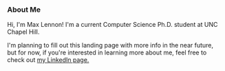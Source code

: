 <h3>About Me</h3>

Hi, I'm Max Lennon! I'm a current Computer Science Ph.D. student at UNC Chapel Hill.

I'm planning to fill out this landing page with more info in the near future, but for now, if you're interested in learning more about me, feel free to check out [my LinkedIn page.](https://www.linkedin.com/in/max-lennon/)
